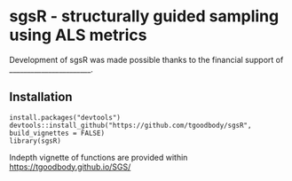 # sgsR - structurally guided sampling using ALS metrics

Development of sgsR was made possible thanks to the financial support of _______________________.

## Installation

```
install.packages("devtools")
devtools::install_github("https://github.com/tgoodbody/sgsR", build_vignettes = FALSE)
library(sgsR)
```

Indepth vignette of functions are provided within https://tgoodbody.github.io/SGS/
